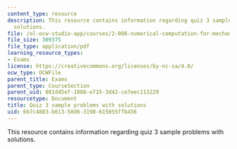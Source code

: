 ```yaml
---
content_type: resource
description: This resource contains information regarding quiz 3 sample problems with
  solutions.
file: /ol-ocw-studio-app/courses/2-086-numerical-computation-for-mechanical-engineers-fall-2012/6b7c4883b61358d63198615055ffb456_MIT2_086F12_quiz3_samples.pdf
file_size: 309375
file_type: application/pdf
learning_resource_types:
- Exams
license: https://creativecommons.org/licenses/by-nc-sa/4.0/
ocw_type: OCWFile
parent_title: Exams
parent_type: CourseSection
parent_uid: 081d45ef-1888-e715-3d42-ce7eec113229
resourcetype: Document
title: Quiz 3 sample problems with solutions
uid: 6b7c4883-b613-58d6-3198-615055ffb456
---
```

This resource contains information regarding quiz 3 sample problems with solutions.